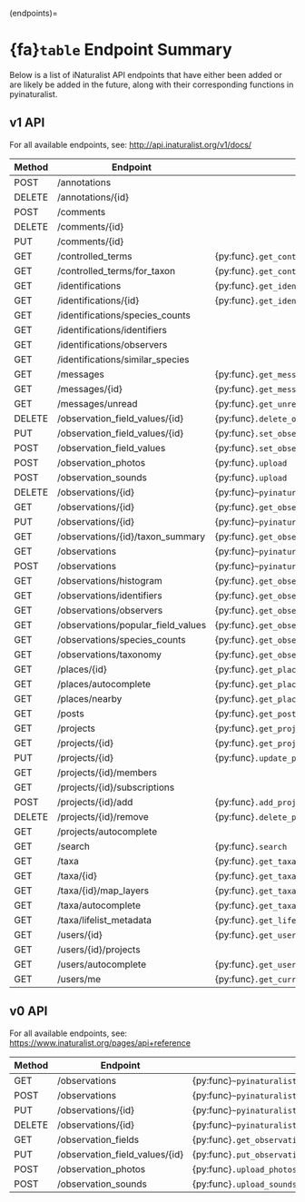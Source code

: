(endpoints)=
# {fa}`table` Endpoint Summary

Below is a list of iNaturalist API endpoints that have either been added or are likely be added in
the future, along with their corresponding functions in pyinaturalist.

## v1 API
For all available endpoints, see: <http://api.inaturalist.org/v1/docs/>

| Method | Endpoint                           | Function                                                     |
| ------ | ---------------------------------- | ------------------------------------------------------------ |
| POST   | /annotations                       |
| DELETE | /annotations/{id}                  |
| POST   | /comments                          |
| DELETE | /comments/{id}                     |
| PUT    | /comments/{id}                     |
| GET    | /controlled_terms                  | {py:func}`.get_controlled_terms`                             |
| GET    | /controlled_terms/for_taxon        | {py:func}`.get_controlled_terms`                             |
| GET    | /identifications                   | {py:func}`.get_identifications`                              |
| GET    | /identifications/{id}              | {py:func}`.get_identifications_by_id`                        |
| GET    | /identifications/species_counts    |
| GET    | /identifications/identifiers       |
| GET    | /identifications/observers         |
| GET    | /identifications/similar_species   |
| GET    | /messages                          | {py:func}`.get_messages`                                     |
| GET    | /messages/{id}                     | {py:func}`.get_message_by_id`                                |
| GET    | /messages/unread                   | {py:func}`.get_unread_meassage_count`                        |
| DELETE | /observation_field_values/{id}     | {py:func}`.delete_observation_field`                         |
| PUT    | /observation_field_values/{id}     | {py:func}`.set_observation_field`                            |
| POST   | /observation_field_values          | {py:func}`.set_observation_field`                            |
| POST   | /observation_photos                | {py:func}`.upload`                                           |
| POST   | /observation_sounds                | {py:func}`.upload`                                           |
| DELETE | /observations/{id}                 | {py:func}`~pyinaturalist.v1.observations.delete_observation` |
| GET    | /observations/{id}                 | {py:func}`.get_observations_by_id`                           |
| PUT    | /observations/{id}                 | {py:func}`~pyinaturalist.v1.observations.update_observation` |
| GET    | /observations/{id}/taxon_summary   | {py:func}`.get_observation_taxon_summary`                    |
| GET    | /observations                      | {py:func}`~pyinaturalist.v1.observations.get_observations`   |
| POST   | /observations                      | {py:func}`~pyinaturalist.v1.observations.create_observation` |
| GET    | /observations/histogram            | {py:func}`.get_observation_histogram`                        |
| GET    | /observations/identifiers          | {py:func}`.get_observation_identifiers`                      |
| GET    | /observations/observers            | {py:func}`.get_observation_observers`                        |
| GET    | /observations/popular_field_values | {py:func}`.get_observation_popular_field_values`             |
| GET    | /observations/species_counts       | {py:func}`.get_observation_species_counts`                   |
| GET    | /observations/taxonomy             | {py:func}`.get_observation_taxonomy`                         |
| GET    | /places/{id}                       | {py:func}`.get_places_by_id`                                 |
| GET    | /places/autocomplete               | {py:func}`.get_places_autocomplete`                          |
| GET    | /places/nearby                     | {py:func}`.get_places_nearby`                                |
| GET    | /posts                             | {py:func}`.get_posts`                                        |
| GET    | /projects                          | {py:func}`.get_projects`                                     |
| GET    | /projects/{id}                     | {py:func}`.get_projects_by_id`                               |
| PUT    | /projects/{id}                     | {py:func}`.update_project`                                   |
| GET    | /projects/{id}/members             |
| GET    | /projects/{id}/subscriptions       |
| POST   | /projects/{id}/add                 | {py:func}`.add_project_observation`                          |
| DELETE | /projects/{id}/remove              | {py:func}`.delete_project_observation`                       |
| GET    | /projects/autocomplete             |
| GET    | /search                            | {py:func}`.search`                                           |
| GET    | /taxa                              | {py:func}`.get_taxa`                                         |
| GET    | /taxa/{id}                         | {py:func}`.get_taxa_by_id`                                   |
| GET    | /taxa/{id}/map_layers              | {py:func}`.get_taxa_map_layers`                              |
| GET    | /taxa/autocomplete                 | {py:func}`.get_taxa_autocomplete`                            |
| GET    | /taxa/lifelist_metadata            | {py:func}`.get_life_list_metadata`                           |
| GET    | /users/{id}                        | {py:func}`.get_user_by_id`                                   |
| GET    | /users/{id}/projects               |
| GET    | /users/autocomplete                | {py:func}`.get_users_autocomplete`                           |
| GET    | /users/me                          | {py:func}`.get_current_user`                                 |

## v0 API
For all available endpoints, see: <https://www.inaturalist.org/pages/api+reference>

| Method | Endpoint                       | Function                                                     |
| ------ | ------------------------------ | ------------------------------------------------------------ |
| GET    | /observations                  | {py:func}`~pyinaturalist.v0.observations.get_observations`   |
| POST   | /observations                  | {py:func}`~pyinaturalist.v0.observations.create_observation` |
| PUT    | /observations/{id}             | {py:func}`~pyinaturalist.v0.observations.update_observation` |
| DELETE | /observations/{id}             | {py:func}`~pyinaturalist.v0.observations.delete_observation` |
| GET    | /observation_fields            | {py:func}`.get_observation_fields`                           |
| PUT    | /observation_field_values/{id} | {py:func}`.put_observation_field_values`                     |
| POST   | /observation_photos            | {py:func}`.upload_photos`                                    |
| POST   | /observation_sounds            | {py:func}`.upload_sounds`                                    |
